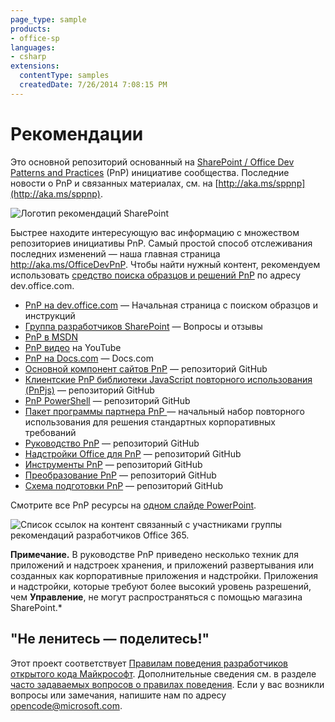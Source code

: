 ```yaml
---
page_type: sample
products:
- office-sp
languages:
- csharp
extensions:
  contentType: samples
  createdDate: 7/26/2014 7:08:15 PM
---
```

# Рекомендации #
Это основной репозиторий основанный на [SharePoint / Office Dev Patterns and Practices](http://aka.ms/OfficeDevPnP) (PnP) инициативе сообщества. Последние новости о PnP и связанных материалах, см. на [http://aka.ms/sppnp](http://aka.ms/sppnp). 

![Логотип рекомендаций SharePoint](https://developer.microsoft.com/en-us/sharepoint/blogs/wp-content/uploads/2019/03/SharePoint_PnP_mark_fullcolor.png)

Быстрее находите интересующую вас информацию с множеством репозиториев инициативы PnP. Самый простой способ отслеживания последних изменений — наша главная страница http://aka.ms/OfficeDevPnP. Чтобы найти нужный контент, рекомендуем использовать [средство поиска образцов и решений PnP](http://dev.office.com/patterns-and-practices-resources) по адресу dev.office.com. 

- [PnP на dev.office.com](http://aka.ms/OfficeDevPnP) — Начальная страница с поиском образцов и инструкций
- [Группа разработчиков SharePoint](http://aka.ms/sppnp-community) — Вопросы и отзывы
- [PnP в MSDN](http://aka.ms/OfficeDevPnPMSDN) 
- [PnP видео](http://aka.ms/sppnp-videos) на YouTube
- [PnP на Docs.com](https://docs.com/OfficeDevPnP) — Docs.com
- [Основной компонент сайтов PnP](http://aka.ms/officedevpnpsitescore) — репозиторий GitHub 
- [Клиентские PnP библиотеки JavaScript повторного использования (PnPjs)](https://github.com/pnp/pnpjs) — репозиторий GitHub
- [PnP PowerShell](http://aka.ms/officedevpnppowershell) — репозиторий GitHub
- [ Пакет программы партнера PnP ](https://github.com/OfficeDev/PnP-partner-pack) — начальный набор повторного использования для решения стандартных корпоративных требований
- [Руководство PnP](http://aka.ms/OfficeDevPnPGuidance) — репозиторий GitHub
- [Надстройки Office для PnP](http://aka.ms/officedevpnpofficeaddins) — репозиторий GitHub
- [Инструменты PnP](https://github.com/OfficeDev/PnP-Tools) — репозиторий GitHub
- [Преобразование PnP](https://github.com/OfficeDev/PnP-Transformation) — репозиторий GitHub
- [Схема подготовки PnP](https://github.com/OfficeDev/PnP-provisioning-schema) — репозиторий GitHub 

Смотрите все PnP ресурсы на [одном слайде PowerPoint](https://docs.com/OfficeDevPnP/9085/office-dev-pnp-resources).

![Список ссылок на контент связанный с участниками группы рекомендаций разработчиков Office 365.](http://i.imgur.com/TtNMeTn.png)

**Примечание.** В руководстве PnP приведено несколько техник для приложений и надстроек хранения, и приложений развертывания или созданных как корпоративные приложения и надстройки. Приложения и надстройки, которые требуют более высокий уровень разрешений, чем **Управление**, не могут распространяться с помощью магазина SharePoint.*

## "Не ленитесь — поделитесь!" 

Этот проект соответствует [Правилам поведения разработчиков открытого кода Майкрософт](https://opensource.microsoft.com/codeofconduct/). Дополнительные сведения см. в разделе [часто задаваемых вопросов о правилах поведения](https://opensource.microsoft.com/codeofconduct/faq/). Если у вас возникли вопросы или замечания, напишите нам по адресу [opencode@microsoft.com](mailto:opencode@microsoft.com). 
  
